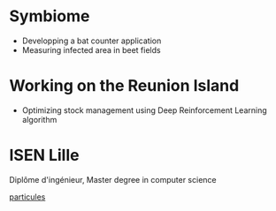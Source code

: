 # Symbiome

* Developping a bat counter application
* Measuring infected area in beet fields

# Working on the Reunion Island

* Optimizing stock management using Deep Reinforcement Learning algorithm

# ISEN Lille

Diplôme d'ingénieur, Master degree in computer science


[particules](https://github.com/ArthurTlprt/arthurtlprt.github.io/particules.html)